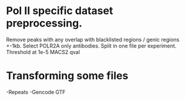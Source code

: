 # Pol II specific dataset preprocessing.
Remove peaks with any overlap with blacklisted regions / genic regions +-1kb.
Select POLR2A only antibodies.
Split in one file per experiment.
Threshold at 1e-5 MACS2 qval
# Transforming some files
-Repeats
-Gencode GTF